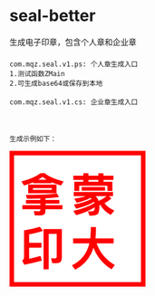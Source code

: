 # seal-better
生成电子印章，包含个人章和企业章



####
    
    com.mqz.seal.v1.ps: 个人章生成入口
    1.测试函数ZMain
    2.可生成base64或保存到本地    
        
    com.mqz.seal.v1.cs: 企业章生成入口
    
    
    
    生成示例如下：
    
![例子](temp/personalSeal1602837972309651.png)

